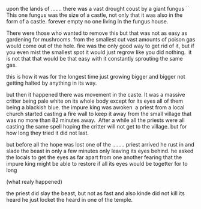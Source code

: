 
  

upon the lands of ……. there was a vast drought coust by a giant fungus ``
This one fungus was the size of a castle, not only that it was also in the form of a castle.
forever empty no one living in the fungus house. 

  

There were those who wanted to remove this but that was not as easy as gardening for mushrooms. from the smallest cut vast amounts of poison gas would come out of the hole.
fire was the only good way to get rid of it, but if you even mist the smallest spot it would just regrow like you did nothing. 
it is not that that would be that easy with it constantly sprouting the same gas. 

  

this is how it was for the longest time just growing bigger and bigger not getting halted by anything in its way. 

  

but then it happened there was movement in the caste.
It was a massive critter being pale white on its whole body except for its eyes all of them being a blackish blue. the impure king was awoken 
a priest from a local church started casting a fire wall to keep it away from the small village that was no more than 82 minutes away. 
After a while all the priests were all casting the same spell hoping the critter will not get to the village. but for how long they tried it did not last.

  

but before all the hope was lost one of the …….. priest arrived he rust in and slade the beast in only a few minutes only leaving its eyes behind. he asked the locals to get the eyes as far apart from one another fearing that the impure king might be able to restore if all its eyes would be togetter for to long 

  

(what realy happened)

the priest did slay the beast, but not as fast and also kinde did not kill its heard he just locket the heard in one of the temple.

